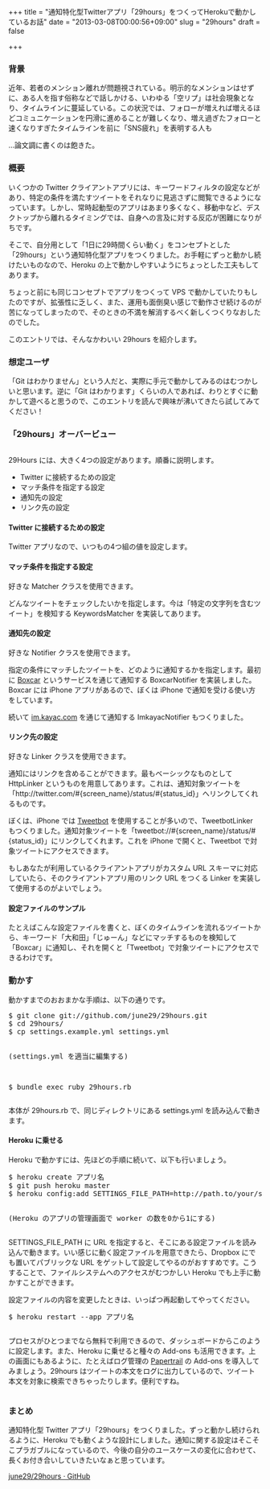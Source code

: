 +++
title = "通知特化型Twitterアプリ「29hours」をつくってHerokuで動かしているお話"
date = "2013-03-08T00:00:56+09:00"
slug = "29hours"
draft = false

+++

<h3>背景</h3>
<p>近年、若者のメンション離れが問題視されている。明示的なメンションはせずに、ある人を指す俗称などで話しかける、いわゆる「空リプ」は社会現象となり、タイムラインに蔓延している。この状況では、フォローが増えれば増えるほどコミュニケーションを円滑に進めることが難しくなり、増え過ぎたフォローと速くなりすぎたタイムラインを前に「SNS疲れ」を表明する人も</p>
<p>…論文調に書くのは飽きた。</p>
<h3>概要</h3>
<p>いくつかの Twitter クライアントアプリには、キーワードフィルタの設定などがあり、特定の条件を満たすツイートをそれなりに見逃さずに閲覧できるようになっています。しかし、常時起動型のアプリはあまり多くなく、移動中など、デスクトップから離れるタイミングでは、自身への言及に対する反応が困難になりがちです。</p>
<p>そこで、自分用として「1日に29時間くらい動く」をコンセプトとした「29hours」という通知特化型アプリをつくりました。お手軽にずっと動かし続けたいものなので、Heroku の上で動かしやすいようにちょっとした工夫もしてあります。</p>
<p>ちょっと前にも同じコンセプトでアプリをつくって VPS で動かしていたりもしたのですが、拡張性に乏しく、また、運用も面倒臭い感じで動作させ続けるのが苦になってしまったので、そのときの不満を解消するべく新しくつくりなおしたのでした。</p>
<p>このエントリでは、そんなかわいい 29hours を紹介します。</p>
<h3>想定ユーザ</h3>
<p>「Git はわかりません」という人だと、実際に手元で動かしてみるのはむつかしいと思います。逆に「Git はわかります」くらいの人であれば、わりとすぐに動かして遊べると思うので、このエントリを読んで興味が沸いてきたら試してみてください！</p>
<h3>「29hours」オーバービュー</h3>
<p><img src="http://c714091.r91.cf2.rackcdn.com/9850fdfb4beb03f9456b423d738e022f58aac109c2.png" alt=""></p>
<p>29Hours には、大きく4つの設定があります。順番に説明します。</p>
<ul>
<li>Twitter に接続するための設定</li>
<li>マッチ条件を指定する設定</li>
<li>通知先の設定</li>
<li>リンク先の設定</li>
</ul>
<h4>Twitter に接続するための設定</h4>
<p>Twitter アプリなので、いつもの4つ組の値を設定します。</p>
<h4>マッチ条件を指定する設定</h4>
<p>好きな Matcher クラスを使用できます。</p>
<p>どんなツイートをチェックしたいかを指定します。今は「特定の文字列を含むツイート」を検知する KeywordsMatcher を実装してあります。</p>
<h4>通知先の設定</h4>
<p>好きな Notifier クラスを使用できます。</p>
<p>指定の条件にマッチしたツイートを、どのように通知するかを指定します。最初に <a href="https://boxcar.io/" title="Instant Notifications for Facebook, Twitter, Email and More! — Boxcar">Boxcar</a> というサービスを通じて通知する BoxcarNotifier を実装しました。Boxcar には iPhone アプリがあるので、ぼくは iPhone で通知を受ける使い方をしています。</p>
<p>続いて <a href="http://im.kayac.com/" title="im.kayac.com">im.kayac.com</a> を通じて通知する ImkayacNotifier もつくりました。</p>
<h4>リンク先の設定</h4>
<p>好きな Linker クラスを使用できます。</p>
<p>通知にはリンクを含めることができます。最もベーシックなものとして HttpLinker というものを用意してあります。これは、通知対象ツイートを「http://twitter.com/#{screen_name}/status/#{status_id}」へリンクしてくれるものです。</p>
<p>ぼくは、iPhone では <a href="http://tapbots.com/software/tweetbot/" title="Tweetbot — Tapbots">Tweetbot</a> を使用することが多いので、TweetbotLinker もつくりました。通知対象ツイートを「tweetbot://#{screen_name}/status/#{status_id}」にリンクしてくれます。これを iPhone で開くと、Tweetbot で対象ツイートにアクセスできます。</p>
<p>もしあなたが利用しているクライアントアプリがカスタム URL スキーマに対応していたら、そのクライアントアプリ用のリンク URL をつくる Linker を実装して使用するのがよいでしょう。</p>
<h4>設定ファイルのサンプル</h4>
<p><script src="https://gist.github.com/june29/5108350.js"></script></p>
<p>たとえばこんな設定ファイルを書くと、ぼくのタイムラインを流れるツイートから、キーワード「大和田」「じゅーん」などにマッチするものを検知して「Boxcar」に通知し、それを開くと「Tweetbot」で対象ツイートにアクセスできるわけです。</p>
<h3>動かす</h3>
<p>動かすまでのおおまかな手順は、以下の通りです。</p>
<pre>
$ git clone git://github.com/june29/29hours.git
$ cd 29hours/
$ cp settings.example.yml settings.yml

(settings.yml を適当に編集する)

$ bundle exec ruby 29hours.rb
</pre>
<p>本体が 29hours.rb で、同じディレクトリにある settings.yml を読み込んで動きます。</p>
<h4>Heroku に乗せる</h4>
<p>Heroku で動かすには、先ほどの手順に続いて、以下も行いましょう。</p>
<pre>
$ heroku create アプリ名
$ git push heroku master
$ heroku config:add SETTINGS_FILE_PATH=http://path.to/your/settings.yml

(Heroku のアプリの管理画面で worker の数を0から1にする)
</pre>
<p>SETTINGS_FILE_PATH に URL を指定すると、そこにある設定ファイルを読み込んで動きます。いい感じに動く設定ファイルを用意できたら、Dropbox にでも置いてパブリックな URL をゲットして設定してやるのがおすすめです。こうすることで、ファイルシステムへのアクセスがむつかしい Heroku でも上手に動かすことができます。</p>
<p>設定ファイルの内容を変更したときは、いっぱつ再起動してやってください。</p>
<pre>
$ heroku restart --app アプリ名
</pre>
<p><img src="http://c714091.r91.cf2.rackcdn.com/9850fdfb4b89c364a6eae1a4b51e52bfa4d5d2a4ad.png" alt=""></p>
<p>プロセスがひとつまでなら無料で利用できるので、ダッシュボードからこのように設定します。また、Heroku に乗せると種々の Add-ons も活用できます。上の画面にもあるように、たとえばログ管理の <a href="https://papertrailapp.com/" title="Papertrail">Papertrail</a> の Add-ons を導入してみましょう。29hours はツイートの本文をログに出力しているので、ツイート本文を対象に検索できちゃったりします。便利ですね。</p>
<p><img src="http://c714091.r91.cf2.rackcdn.com/9850fdfb4b9a27893283359bcc5af0cde28208cc78.png" alt=""></p>
<h3>まとめ</h3>
<p>通知特化型 Twitter アプリ「29hours」をつくりました。ずっと動かし続けられるように、Heroku でも動くような設計にしました。通知に関する設定はそこそこプラガブルになっているので、今後の自分のユースケースの変化に合わせて、長くお付き合いしていきたいなぁと思っています。</p>
<p><a href="https://github.com/june29/29hours" title="june29/29hours · GitHub">june29/29hours · GitHub</a></p>
